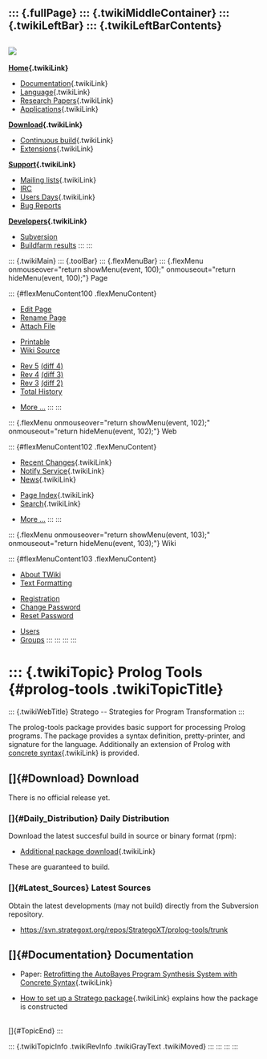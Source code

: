 ::: {.fullPage}
::: {.twikiMiddleContainer}
::: {.twikiLeftBar}
::: {.twikiLeftBarContents}
  ----------------------------------------------------------------------------------
  [![](../pub/Stratego/StrategoLogo/StrategoLogoTextlessWhite-100px.png)](WebHome)
  ----------------------------------------------------------------------------------

**[Home](WebHome){.twikiLink}**

-   [Documentation](StrategoDocumentation){.twikiLink}
-   [Language](StrategoLanguage){.twikiLink}
-   [Research Papers](StrategoPublications){.twikiLink}
-   [Applications](StrategoApplication){.twikiLink}

**[Download](StrategoDownload){.twikiLink}**

-   [Continuous build](ContinuousBuild){.twikiLink}
-   [Extensions](AdditionalPackageDownload){.twikiLink}

**[Support](StrategoSupport){.twikiLink}**

-   [Mailing lists](MailingList){.twikiLink}
-   [IRC](irc://irc.freenode.net/#stratego)
-   [Users Days](StrategoUsersDay){.twikiLink}
-   [Bug Reports](http://yellowgrass.org/project/StrategoXT)

**[Developers](StrategoDev){.twikiLink}**

-   [Subversion](https://svn.strategoxt.org/repos/StrategoXT/strategoxt/trunk)
-   [Buildfarm
    results](http://hydra.nixos.org/jobset/strategoxt/strategoxt-release/all)
:::
:::

::: {.twikiMain}
::: {.toolBar}
::: {.flexMenuBar}
::: {.flexMenu onmouseover="return showMenu(event, 100);" onmouseout="return hideMenu(event, 100);"}
Page

::: {#flexMenuContent100 .flexMenuContent}
-   [Edit
    Page](http://www.program-transformation.org/edit/Stratego/PrologTools?t=1536825466)
-   [Rename
    Page](http://www.program-transformation.org/rename/Stratego/PrologTools)
-   [Attach
    File](http://www.program-transformation.org/attach/Stratego/PrologTools)

<!-- -->

-   [Printable](http://www.program-transformation.org/view/Stratego/PrologTools?skin=print.pattern)
-   [Wiki
    Source](http://www.program-transformation.org/view/Stratego/PrologTools?skin=text&raw=on&contenttype=text/plain)

<!-- -->

-   [Rev
    5](http://www.program-transformation.org/view/Stratego/PrologTools?rev=1.5)
    [(diff 4)](http://www.program-transformation.org/rdiff/Stratego/PrologTools?rev1=1.5&rev2=1.4)
-   [Rev
    4](http://www.program-transformation.org/view/Stratego/PrologTools?rev=1.4)
    [(diff 3)](http://www.program-transformation.org/rdiff/Stratego/PrologTools?rev1=1.4&rev2=1.3)
-   [Rev
    3](http://www.program-transformation.org/view/Stratego/PrologTools?rev=1.3)
    [(diff 2)](http://www.program-transformation.org/rdiff/Stratego/PrologTools?rev1=1.3&rev2=1.2)
-   [Total
    History](http://www.program-transformation.org/rdiff/Stratego/PrologTools)

<!-- -->

-   [More
    \...](http://www.program-transformation.org/oops/Stratego/PrologTools?template=oopsmore&param1=1.5&param2=1.5)
:::
:::

::: {.flexMenu onmouseover="return showMenu(event, 102);" onmouseout="return hideMenu(event, 102);"}
Web

::: {#flexMenuContent102 .flexMenuContent}
-   [Recent Changes](WebChanges){.twikiLink}
-   [Notify Service](WebNotify){.twikiLink}
-   [News](WebNews){.twikiLink}

<!-- -->

-   [Page Index](WebIndex){.twikiLink}
-   [Search](WebSearch){.twikiLink}

<!-- -->

-   [More
    \...](http://www.program-transformation.org/oops/Stratego/PrologTools?template=oopsmore&param1=1.5&param2=1.5)
:::
:::

::: {.flexMenu onmouseover="return showMenu(event, 103);" onmouseout="return hideMenu(event, 103);"}
Wiki

::: {#flexMenuContent103 .flexMenuContent}
-   [About
    TWiki](http://www.program-transformation.org/view/TWiki/WebHome)
-   [Text
    Formatting](http://www.program-transformation.org/view/TWiki/TextFormattingRules)

<!-- -->

-   [Registration](http://www.program-transformation.org/view/TWiki/TWikiRegistration)
-   [Change
    Password](http://www.program-transformation.org/view/TWiki/ChangePassword)
-   [Reset
    Password](http://www.program-transformation.org/view/TWiki/ResetPassword)

<!-- -->

-   [Users](http://www.program-transformation.org/view/Main/TWikiUsers)
-   [Groups](http://www.program-transformation.org/view/Main/TWikiGroups)
:::
:::
:::
:::

::: {.twikiTopic}
Prolog Tools {#prolog-tools .twikiTopicTitle}
============

::: {.twikiWebTitle}
Stratego \-- Strategies for Program Transformation
:::

The prolog-tools package provides basic support for processing Prolog
programs. The package provides a syntax definition, pretty-printer, and
signature for the language. Additionally an extension of Prolog with
[concrete syntax](ConcreteSyntax){.twikiLink} is provided.

[]{#Download} Download
----------------------

There is no official release yet.

### []{#Daily_Distribution} Daily Distribution

Download the latest succesful build in source or binary format (rpm):

-   [Additional package download](AdditionalPackageDownload){.twikiLink}

These are guaranteed to build.

### []{#Latest_Sources} Latest Sources

Obtain the latest developments (may not build) directly from the
Subversion repository.

-   <https://svn.strategoxt.org/repos/StrategoXT/prolog-tools/trunk>

[]{#Documentation} Documentation
--------------------------------

-   Paper: [Retrofitting the AutoBayes Program Synthesis System with
    Concrete
    Syntax](RetrofittingTheAutoBayesProgramSynthesisSystemWithConcreteSyntax){.twikiLink}

<!-- -->

-   [How to set up a Stratego
    package](HowToSetUpAStrategoPackage){.twikiLink} explains how the
    package is constructed

\
[]{#TopicEnd}
:::

::: {.twikiTopicInfo .twikiRevInfo .twikiGrayText .twikiMoved}
:::
:::
:::
:::
